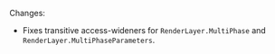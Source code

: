 Changes:

* Fixes transitive access-wideners for `RenderLayer.MultiPhase` and `RenderLayer.MultiPhaseParameters`.
